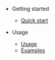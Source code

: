 - Getting started

  - [Quick start](main_page.md)

- Usage

  - [Usage](usage.md)
  - [Examples](examples.md)
